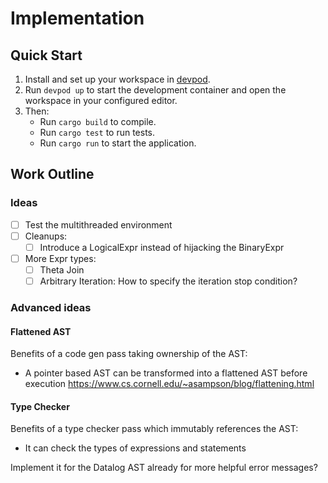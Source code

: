 # Implementation

## Quick Start

1. Install and set up your workspace in [devpod](https://devpod.sh).
2. Run `devpod up` to start the development container and open the workspace
   in your configured editor.
3. Then:
   - Run `cargo build` to compile.
   - Run `cargo test` to run tests.
   - Run `cargo run` to start the application.

## Work Outline

### Ideas

- [ ] Test the multithreaded environment
- [ ] Cleanups:
  - [ ] Introduce a LogicalExpr instead of hijacking the BinaryExpr
- [ ] More Expr types:
  - [ ] Theta Join
  - [ ] Arbitrary Iteration: How to specify the iteration stop condition?

### Advanced ideas

#### Flattened AST

Benefits of a code gen pass taking ownership of the AST:

- A pointer based AST can be transformed into a flattened AST before execution
  https://www.cs.cornell.edu/~asampson/blog/flattening.html

#### Type Checker

Benefits of a type checker pass which immutably references the AST:

- It can check the types of expressions and statements

Implement it for the Datalog AST already for more helpful error messages?
